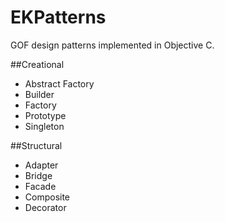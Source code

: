 EKPatterns
==========

GOF design patterns implemented in Objective C.

##Creational
- Abstract Factory
- Builder
- Factory   
- Prototype
- Singleton

##Structural
- Adapter
- Bridge
- Facade
- Composite   
- Decorator

